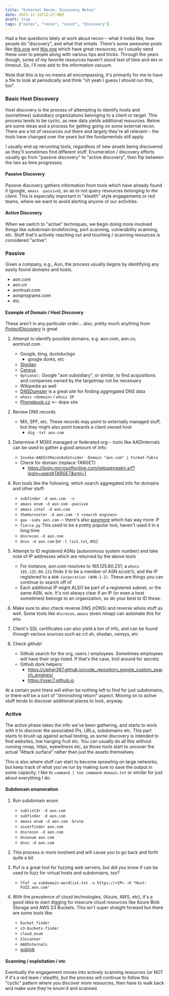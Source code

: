 ```yaml
---
title: "External Recon, Discovery Notes"
date: 2023-12-15T12:27:00Z
draft: true
tags: ["notes", "recon", "osint", "discovery"]
---
```


Had a few questions lately at work about recon-- what it looks like, how people do "discovery", and what that entails. There's some awesome posts like [this one](https://www.offensity.com/en/blog/just-another-recon-guide-pentesters-and-bug-bounty-hunters/) and [this one](https://book.hacktricks.xyz/generic-methodologies-and-resources/external-recon-methodology) which have great resources, so I usually send these over to people along with various tips and tricks. Through the years though, some of my favorite resources haven't stood test of time and `404` or timeout. So, I'll now add to the information vacuum.

Note that this is by no means all encompassing, it's primarily for me to have a file to look at periodically and think "oh yeah I guess I should run this, too".

### Basic Host Discovery

Host discovery is the process of attempting to identify hosts and (sometimes) subsidiary organizations belonging to a client or target. This process tends to be cyclic, as new data yields additional resources. Below are some ideas and a process for getting going on some external recon. There are a lot of resources out there and largely they're all relevant-- the tools have changed over the years but the fundamentals still apply. 

I usually end up rerunning tools, regardless of new assets being discovered as they'll sometimes find different stuff. Enumeration / discovery efforts usually go from "passive discovery" to "active discovery", then flip between the two as time progresses. 

#### Passive Discovery

Passive discovery gathers information from tools which have already found it (google, `amass -passive`), so as to not query resources *belonging to the client*. This is especially important in "stealth" style engagements or red teams, where we want to avoid alerting anyone of our activities.

#### Active Discovery

When we switch to "active" techniques, we begin doing more involved things like subdomain bruteforcing, port scanning, vulnerability scanning, etc. Stuff that's actively reaching out and touching / scanning resources is considered "active".

### Passive

Given a company, e.g., Aon, the process usually begins by identifying any easily found domains and hosts. 
- aon.com
- aon.cn
- aontrust.com
- aonprograms.com
- etc.

#### Example of Domain / Host Discovery

These aren't in any particular order... also, pretty much anything from [ProjectDiscovery](https://github.com/projectdiscovery) is great

1. Attempt to identify possible domains, e.g. aon.com, aon.cn, aontrust.com
	- Google, bing, duckduckgo
		- google dorks, etc 
	- [Shodan](https://www.shodan.io/)
    - [Censys](https://www.censys.io/)
	- `Optional:` Google "aon subsidiary", or similar, to find acquisitions and companies owned by the targetmay not be necessary
	- Wikipedia as well
	- [DNSDumster](https://dnsdumpster.com/) is a great site for finding aggregated DNS data
	- `whois <domain>` / `whois IP`
	- [Phonebook.cz](https://phonebook.cz/) <-- dope site

2. Review DNS records
	- MX, SPF, etc. These records may point to externally managed stuff, but they might also point towards a client owned host
        - `dig -txt aon.com`

3. Determine if M365 managed or federated org-- tools like AADInternals can be used to gather a good amount of info:
	- `Invoke-AADIntReconAsOutsider -Domain "aon.com" | Format-Table`
    - Check for domain (replace TARGET)
	    - https://login.microsoftonline.com/getuserrealm.srf?login=user@TARGET&xml=1

4. Run tools like the following, which search aggregated info for domains and other stuff:
    - `subfinder -d aon.com  -v`
	- `amass enum -d aon.com -passive`
    - `amass intel -d aon.com`
	- `theHarvester -d aon.com -t <search engines>`
	- `gau -subs aon.com` -- there's also [waymore](https://github.com/xnl-h4ck3r/waymore) which has way more :P
	- `fierce.py` This used to be a pretty popular tool, haven't used it in a long time
	- `dnsrecon -d aon.com`
    - `dnsx -d aon.com` (or `-l list.txt`, etc)

5. Attempt to ID registered ASNs (autonomous system number) and take note of IP addresses which are returned by the above tools
    - For instance, aon.com resolves to 165.125.80.231; a `whois 165.125.80.231` finds it to be a member of ASN `AS16875`, and the IP registered to a `AON Corporation (AON-1-Z)`. These are things you can continue to search off of
	- Each additional IP might ALSO be part of a registered subnet, or the same ASN, w/e. It's not always clear if an IP (or even a host sometimes) belongs to an organization, so do your best to ID these.

6. Make sure to also check reverse DNS (rDNS) and reverse whois stuff as well. Some tools like `dnsrecon`, `amass` (even nmap) can automate this for you. 
7. Client's SSL certificates can also yield a ton of info, and can be found through various sources such as crt.sh, shodan, censys, etc
8. Check github!
    - Github search for the org, users / employees. Sometimes employees will have their orgs listed. If that's the case, troll around for secretz
    - Github dork helpers:
        - https://cipher387.github.io/code_repository_google_custom_search_engines/
        - https://vsec7.github.io

At a certain point there will either be nothing left to find for just subdomains, or there will be a sort of "diminishing return" aspect. Moving on to active stuff tends to discover additional places to look, anyway.

### Active

The active phase takes the info we've been gathering, and starts to work with it to discover the associated IPs, URLs, subdomains etc. This part starts to brush up against actual testing, as some discovery is intended to find websites, low hanging fruit etc. You can usually do all this without running nmap, httpx, eyewitness etc, as those tools start to uncover the actual "Attack surface" rather than just the assets themselves.

This is also where stuff can start to become sprawling on large networks, but keep track of what you've run by making sure to save the output in some capacity. I like to `command | tee command-domain.txt` or similar for just about everything I do.

#### Subdomain enumeration 
1. Run subdomain enum 
	- `sublist3r -d aon.com`
	- `subfinder -d aon.com` 
	- `amass enum -d aon.com -brute`
	- `assetfinder aon.com`
	- `dnsrecon -d aon.com`
	- `dnsenum aon.com`
    - `dnsx -d aon.com`

2. This process is more involved and will cause you to go back and forth quite a bit 
3. ffuf is a great tool for fuzzing web servers, but did you know if can be used to fuzz for virtual hosts and subdomains, too?
	- `ffuf -w subdomain-wordlist.txt -u https://<IP> -H "Host: FUZZ.aon.com"`

4. With the prevalence of cloud technologies, (Azure, AWS, etc), it's a good idea to start digging for insecure cloud resources like Azure Blob Storage and AWS S3 Buckets. This isn't super straight forward but there are some tools like:
	- `bucket_finder`
	- `s3-buckets-finder`
	- `cloud_enum`
	- `S3scanner`
    - `AADInternals`
    - [goblob](https://github.com/Macmod/goblob)

#### Scanning / exploitation / etc

Eventually the engagement moves into actively scanning resources (or NOT if it's a red team / stealth), but the process will continue to follow this "cyclic" pattern where you discover more resources, then have to walk back and make sure they're enum'd and scanned.